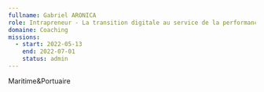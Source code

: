 ```yaml
---
fullname: Gabriel ARONICA
role: Intrapreneur - La transition digitale au service de la performance écologique des ports ⚓
domaine: Coaching
missions:
  - start: 2022-05-13
    end: 2022-07-01
    status: admin
---
```


Maritime&Portuaire
